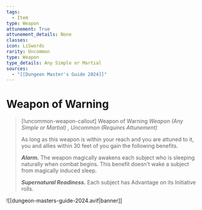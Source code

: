 ```yaml
---
tags:
  - Item
type: Weapon
attunement: True
attunement_details: None
classes:
icon: LiSwords
rarity: Uncommon
type: Weapon
type_details: Any Simple or Martial
sources: 
  - "[[Dungeon Master's Guide 2024]]"
---
```

# Weapon of Warning
>[!uncommon-weapon-callout] Weapon of Warning
>_Weapon (Any Simple or Martial) , Uncommon (Requires Attunement)_
>
>As long as this weapon is within your reach and you are attuned to it, you and allies within 30 feet of you gain the following benefits.
>
>**_Alarm._** The weapon magically awakens each subject who is sleeping naturally when combat begins. This benefit doesn't wake a subject from magically induced sleep.
>
>**_Supernatural Readiness._** Each subject has Advantage on its Initiative rolls.
>


![[dungeon-masters-guide-2024.avif|banner]]